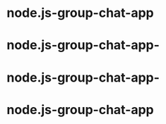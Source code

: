 # node.js-group-chat-app
# node.js-group-chat-app-
# node.js-group-chat-app-
# node.js-group-chat-app
